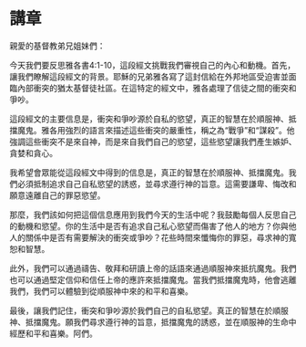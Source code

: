 # 講章

親愛的基督教弟兄姐妹們：

今天我們要反思雅各書4:1-10，這段經文挑戰我們審視自己的內心和動機。首先，讓我們瞭解這段經文的背景。耶穌的兄弟雅各寫了這封信給在外邦地區受迫害並面臨內部衝突的猶太基督徒社區。在這特定的經文中，雅各處理了信徒之間的衝突和爭吵。

這段經文的主要信息是，衝突和爭吵源於自私的慾望，真正的智慧在於順服神、抵擋魔鬼。雅各用強烈的語言來描述這些衝突的嚴重性，稱之為“戰爭”和“謀殺”。他強調這些衝突不是來自神，而是來自我們自己的慾望，這些慾望讓我們產生嫉妒、貪婪和貪心。

我希望會眾能從這段經文中得到的信息是，真正的智慧在於順服神、抵擋魔鬼。我們必須抵制追求自己自私慾望的誘惑，並尋求遵行神的旨意。這需要謙卑、悔改和願意遠離自己的罪惡慾望。

那麼，我們該如何把這個信息應用到我們今天的生活中呢？我鼓勵每個人反思自己的動機和慾望。你的生活中是否有追求自己私心慾望而傷害了他人的地方？你與他人的關係中是否有需要解決的衝突或爭吵？花些時間來懺悔你的罪惡，尋求神的寬恕和智慧。

此外，我們可以通過禱告、敬拜和研讀上帝的話語來通過順服神來抵抗魔鬼。我們也可以通過堅定信仰和信任上帝的應許來抵擋魔鬼。當我們抵擋魔鬼時，他會逃離我們，我們可以體驗到從順服神中來的和平和喜樂。

最後，讓我們記住，衝突和爭吵源於我們自己的自私慾望。真正的智慧在於順服神、抵擋魔鬼。願我們尋求遵行神的旨意，抵擋魔鬼的誘惑，並在順服神的生命中經歷和平和喜樂。阿們。